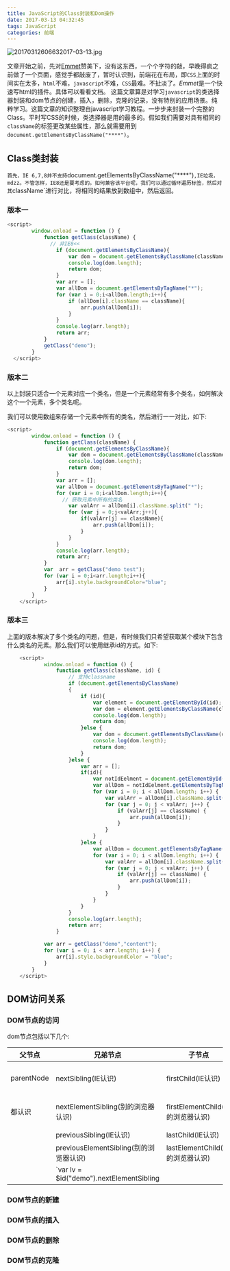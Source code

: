 ```yaml
---
title: JavaScript的Class封装和Dom操作
date: 2017-03-13 04:32:45
tags: JavaScript
categories: 前端
---
```


![20170312606632017-03-13.jpg](http://7xk0q3.com1.z0.glb.clouddn.com/20170312606632017-03-13.jpg)

文章开始之前，先对[Emmet](http://docs.emmet.io/)赞美下，没有这东西，一个个字符的敲，早晚得疯之前做了一个页面，感觉手都敲废了，暂时认识到，前端花在布局，即`CSS`上面的时间实在太多，`html`不难，`javascript`不难，`CSS`最难。不扯淡了。*Emmet*是一个快速写html的插件。具体可以看看文档。  这篇文章算是对学习`javascript`的类选择器封装和dom节点的创建，插入，删除，克隆的记录，没有特别的应用场景。纯粹学习。这篇文章的知识整理自javascript学习教程。一步步来封装一个完整的Class。平时写CSS的时候，类选择器是用的最多的。假如我们需要对具有相同的`className`的标签更改某些属性，那么就需要用到`document.getElementsByClassName("****")`。

<!--more-->

## Class类封装

`首先，IE 6,7,8并不支持`document.getElementsByClassName("****")`,IE垃圾，mdzz。不管怎样，IE8还是要考虑的。如何兼容该平台呢，我们可以通过循环遍历标签，然后对其`className`进行对比，将相同的结果放到数组中，然后返回。

### 版本一

```javascript
<script>
        window.onload = function () {
            function getClass(className) {
              // 非IE8<<
                if (document.getElementsByClassName){
                    var dom = document.getElementsByClassName(className);
                    console.log(dom.length);
                    return dom;
                }
                var arr = [];
                var allDom = document.getElementsByTagName("*");
                for (var i = 0;i<allDom.length;i++){
                    if (allDom[i].className == className){
                        arr.push(allDom[i]);
                    }
                }
                console.log(arr.length);
                return arr;
            }
            getClass("demo");
        }
  </script>
```

### 版本二

以上封装只适合一个元素对应一个类名，但是一个元素经常有多个类名，如何解决这个一个元素，多个类名呢。

我们可以使用数组来存储一个元素中所有的类名，然后进行一一对比，如下:

```javascript
<script>
        window.onload = function () {
            function getClass(className) {
                if (document.getElementsByClassName){
                    var dom = document.getElementsByClassName(className);
                    console.log(dom.length);
                    return dom;
                }
                var arr = [];
                var allDom = document.getElementsByTagName("*");
                for (var i = 0;i<allDom.length;i++){
                  // 获取元素中所有的类名
                    var valArr = allDom[i].className.split(" ");
                    for (var j = 0;j<valArr;j++){
                        if(valArr[j] == className){
                            arr.push(allDom[i]);
                        }
                    }
                }
                console.log(arr.length);
                return arr;
            }
            var  arr = getClass("demo test");
            for (var i = 0;i<arr.length;i++){
                arr[i].style.backgroundColor="blue";
            }
        }
    </script>
```

### 版本三

上面的版本解决了多个类名的问题，但是，有时候我们只希望获取某个模块下包含什么类名的元素。那么我们可以使用继承id的方式。如下:

```javascript
    <script>
            window.onload = function () {
                function getClass(className, id) {
                    // 支持classname
                    if (document.getElementsByClassName)
                    {
                        if (id){
                            var element = document.getElementById(id);
                            var dom = element.getElementsByClassName(className);
                            console.log(dom.length);
                            return dom;
                        }else {
                            var dom = document.getElementsByClassName(className);
                            console.log(dom.length);
                            return dom;
                        }
                    }else {
                        var arr = [];
                        if(id){
                            var notIdEelment = document.getElementById(id);
                            var allDom = notIdEelment.getElementsByTagName("*");
                            for (var i = 0; i < allDom.length; i++) {
                                var valArr = allDom[i].className.split(" ");
                                for (var j = 0; j < valArr; j++) {
                                    if (valArr[j] == className) {
                                        arr.push(allDom[i]);
                                    }
                                }
                            }
                        }else {
                            var allDom = document.getElementsByTagName("*");
                            for (var i = 0; i < allDom.length; i++) {
                                var valArr = allDom[i].className.split(" ");
                                for (var j = 0; j < valArr; j++) {
                                    if (valArr[j] == className) {
                                        arr.push(allDom[i]);
                                    }
                                }
                            }
                        }
                    }
                    console.log(arr.length);
                    return arr;
                }

            var arr = getClass("demo","content");
            for (var i = 0; i < arr.length; i++) {
                arr[i].style.backgroundColor = "blue";
            }
        }
    </script>
```

## DOM访问关系

### DOM节点的访问

dom节点包括以下几个:

| 父节点        | 兄弟节点                                     | 子节点                        | 所有子节点                                    |
| ---------- | ---------------------------------------- | -------------------------- | ---------------------------------------- |
| parentNode | nextSibling(IE认识)                        | firstChild(IE认识)           | childNodes(不要怀疑，这个就是扯淡，需要结合nodeType一起使用) |
| 都认识        | nextElementSibling(别的浏览器认识)              | firstElementChild(别的浏览器认识) | children(一般都用这个，IE6,7,8中注释也算是节点。取消注释)    |
|            | previousSibling(IE认识)                    | lastChild(IE认识)            |                                          |
|            | previousElementSibling(别的浏览器认识)          | lastElementChild(别的浏览器认识)  |                                          |
|            | `var lv = $id("demo").nextElementSibling || $id("demo").nextSibling;` |                            |                                          |

### DOM节点的新建



### DOM节点的插入



### DOM节点的删除



### DOM节点的克隆

